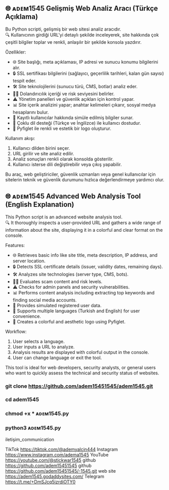
## 🌐 ᴀᴅᴇᴍ1545 Gelişmiş Web Analiz Aracı (Türkçe Açıklama)

Bu Python scripti, gelişmiş bir web sitesi analiz aracıdır.  
🔍 Kullanıcının girdiği URL'yi detaylı şekilde inceleyerek, site hakkında çok çeşitli bilgiler toplar ve renkli, anlaşılır bir şekilde konsola yazdırır.

Özellikler:
- 🌐 Site başlığı, meta açıklaması, IP adresi ve sunucu konumu bilgilerini alır.
- 🔒 SSL sertifikası bilgilerini (sağlayıcı, geçerlilik tarihleri, kalan gün sayısı) tespit eder.
- 🛠️ Site teknolojilerini (sunucu türü, CMS, botlar) analiz eder.
- 🕵️‍♂️ Dolandırıcılık içeriği ve risk seviyesini belirler.
- ⚠️ Yönetim panelleri ve güvenlik açıkları için kontrol yapar.
- 📊 Site içerik analizini yapar; anahtar kelimeleri çıkarır, sosyal medya hesaplarını bulur.
- 👥 Kayıtlı kullanıcılar hakkında simüle edilmiş bilgiler sunar.
- 🌈 Çoklu dil desteği (Türkçe ve İngilizce) ile kullanıcı dostudur.
- 🎨 Pyfiglet ile renkli ve estetik bir logo oluşturur.

Kullanım akışı:
1. Kullanıcı dilden birini seçer.
2. URL girilir ve site analiz edilir.
3. Analiz sonuçları renkli olarak konsolda gösterilir.
4. Kullanıcı isterse dili değiştirebilir veya çıkış yapabilir.

Bu araç, web geliştiriciler, güvenlik uzmanları veya genel kullanıcılar için sitelerin teknik ve güvenlik durumunu hızlıca değerlendirmeye yardımcı olur.

## 🌐 ᴀᴅᴇᴍ1545 Advanced Web Analysis Tool (English Explanation)

This Python script is an advanced website analysis tool.  
🔍 It thoroughly inspects a user-provided URL and gathers a wide range of information about the site, displaying it in a colorful and clear format on the console.

Features:
- 🌐 Retrieves basic info like site title, meta description, IP address, and server location.
- 🔒 Detects SSL certificate details (issuer, validity dates, remaining days).
- 🛠️ Analyzes site technologies (server type, CMS, bots).
- 🕵️‍♂️ Evaluates scam content and risk levels.
- ⚠️ Checks for admin panels and security vulnerabilities.
- 📊 Performs content analysis including extracting top keywords and finding social media accounts.
- 👥 Provides simulated registered user data.
- 🌈 Supports multiple languages (Turkish and English) for user convenience.
- 🎨 Creates a colorful and aesthetic logo using Pyfiglet.

Workflow:
1. User selects a language.
2. User inputs a URL to analyze.
3. Analysis results are displayed with colorful output in the console.
4. User can change language or exit the tool.

This tool is ideal for web developers, security analysts, or general users who want to quickly assess the technical and security status of websites.

### git clone https://github.com/adem15451545/adem1545.git
### cd adem1545
### chmod +x * ᴀᴅᴇᴍ1545.py
### python3 ᴀᴅᴇᴍ1545.py

iletişim_communication

TikTok 
https://tiktok.com/@ademyalcin444
Instagram 
https://www.instagram.com/adema1545
YouTube 
https://youtube.com/@stickwar1545
github 
https://github.com/adem15451545
github 
https://github.com/adem15451545/-1545.git
web site 
https://adem1545.godaddysites.com/
Telegram 
https://t.me/+DmSJcq5izrdiOTY0